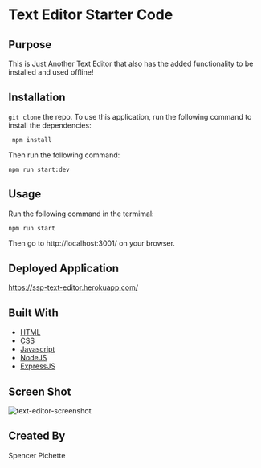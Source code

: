 # Text Editor Starter Code

## Purpose

 This is Just Another Text Editor that also has the added functionality to be installed and used offline!
 
 ## Installation
`git clone` the repo. To use this application, run the following command to install the dependencies: 

     npm install

Then run the following command:

`npm run start:dev`

## Usage
Run the following command in the termimal:

`npm run start`

 Then go to http://localhost:3001/ on your browser. 
 
 ## Deployed Application

https://ssp-text-editor.herokuapp.com/

## Built With

* [HTML](https://developer.mozilla.org/en-US/docs/Web/HTML)
* [CSS](https://developer.mozilla.org/en-US/docs/Web/CSS)
* [Javascript](https://developer.mozilla.org/en-US/docs/Web/Javascript)
* [NodeJS](https://nodejs.org/en/)
* [ExpressJS](https://expressjs.com/)

## Screen Shot

![text-editor-screenshot](https://user-images.githubusercontent.com/92232513/195988657-e4c82ee9-f54c-4367-be12-ea78ef22ec07.PNG)

## Created By

Spencer Pichette 
